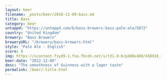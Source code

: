 ```yaml
---
layout: beer
filename: _posts/beer/2016-11-09-bass.md
title: Bass
category: beer
untappd: "https://untappd.com/b/bass-brewers-bass-pale-ale/5872"
country: "United Kingdom"
brewery: "Bass Brewers"
breweryURL: "/brewery/bass-brewers.html"
style: "Pale Ale - English"
score: 8
img: https://scontent.fsyd9-1.fna.fbcdn.net/v/t31.0-0/p480x480/458916_10151368078368745_1781250452_o.jpg?_nc_cat=100&_nc_sid=e007fa&_nc_ohc=2D7gUsttLUcAX_M1nMn&_nc_ht=scontent.fsyd9-1.fna&tp=6&oh=d73588055d5223020c8eaf539b815d14&oe=5F952DF9
beer-date: "2012-12-09"
desc: "The smoothness of Guinness with a lager taste"
permalink: /beer/:title.html
---
```


